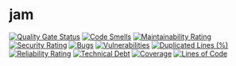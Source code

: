 # jam

[![Quality Gate Status](https://sonarcloud.io/api/project_badges/measure?project=all-stew_jam&metric=alert_status)](https://sonarcloud.io/summary/new_code?id=all-stew_jam)
[![Code Smells](https://sonarcloud.io/api/project_badges/measure?project=all-stew_jam&metric=code_smells)](https://sonarcloud.io/summary/new_code?id=all-stew_jam)
[![Maintainability Rating](https://sonarcloud.io/api/project_badges/measure?project=all-stew_jam&metric=sqale_rating)](https://sonarcloud.io/summary/new_code?id=all-stew_jam)
[![Security Rating](https://sonarcloud.io/api/project_badges/measure?project=all-stew_jam&metric=security_rating)](https://sonarcloud.io/summary/new_code?id=all-stew_jam)
[![Bugs](https://sonarcloud.io/api/project_badges/measure?project=all-stew_jam&metric=bugs)](https://sonarcloud.io/summary/new_code?id=all-stew_jam)
[![Vulnerabilities](https://sonarcloud.io/api/project_badges/measure?project=all-stew_jam&metric=vulnerabilities)](https://sonarcloud.io/summary/new_code?id=all-stew_jam)
[![Duplicated Lines (%)](https://sonarcloud.io/api/project_badges/measure?project=all-stew_jam&metric=duplicated_lines_density)](https://sonarcloud.io/summary/new_code?id=all-stew_jam)
[![Reliability Rating](https://sonarcloud.io/api/project_badges/measure?project=all-stew_jam&metric=reliability_rating)](https://sonarcloud.io/summary/new_code?id=all-stew_jam)
[![Technical Debt](https://sonarcloud.io/api/project_badges/measure?project=all-stew_jam&metric=sqale_index)](https://sonarcloud.io/summary/new_code?id=all-stew_jam)
[![Coverage](https://sonarcloud.io/api/project_badges/measure?project=all-stew_jam&metric=coverage)](https://sonarcloud.io/summary/new_code?id=all-stew_jam)
[![Lines of Code](https://sonarcloud.io/api/project_badges/measure?project=all-stew_jam&metric=ncloc)](https://sonarcloud.io/summary/new_code?id=all-stew_jam)

